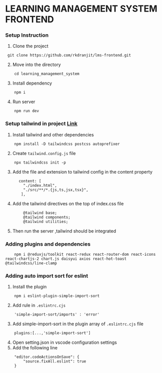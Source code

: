 # LEARNING MANAGEMENT SYSTEM FRONTEND

### Setup Instruction

1. Clone the project

```
 git clone https://github.com/rkdranjit/lms-frontend.git
```
2. Move into the directory
```
    cd learning_management_system
```
3. Install dependency
```
    npm i
```
4. Run server
```
    npm run dev
```
### Setup tailwind in project [Link](https://tailwindcss.com/docs/guides/vite)
1. Install tailwind and other dependencies
```
    npm install -D tailwindcss postcss autoprefixer
```
2. Create `tailwind.config.js` file
```
    npx tailwindcss init -p
```
3. Add the file and extension to tailwind config in the content property
```
      content: [
        "./index.html",
        "./src/**/*.{js,ts,jsx,tsx}",
       ],
```
4. Add the tailwind directives on the top of  index.css file
```
        @tailwind base;
        @tailwind components;
        @tailwind utilities;
```
5. Then run the server ,tailwind should be integrated

### Adding plugins and dependencies
```
    npm i @reduxjs/toolkit react-redux react-router-dom react-icons react-chartjs-2 chart.js daisyui axios react-hot-toast @tailwindcss/line-clamp
```
### Adding auto import sort for eslint
1. Install the plugin
```
    npm i eslint-plugin-simple-import-sort
```
2. Add rule in `.eslintrc.cjs`
```
    'simple-import-sort/imports' : 'error'
```
3. Add simple-import-sort  in the plugin array of `.eslintrc.cjs` file
```
    plugins:[...,'simple-import-sort']
```
4. Open setting.json in vscode configuration settings
5. Add the following line
```
    "editor.codeActionsOnSave": {
        "source.fixAll.eslint": true 
    }
```